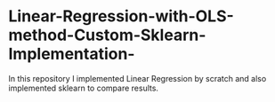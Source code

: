 # Linear-Regression-with-OLS-method-Custom-Sklearn-Implementation-
In this repository I implemented Linear Regression by scratch and also implemented sklearn to compare results.
